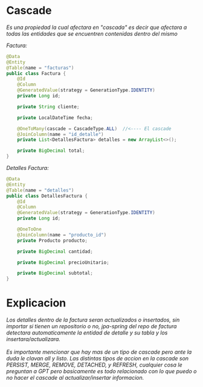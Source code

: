 # Cascade

<p>
    <em>Es una propiedad la cual afectara en "cascada" es decir que afectara a todas las entidades que se encuentren contenidas dentro del mismo</em>
</p>
<em>Factura:</em>

```java
@Data
@Entity
@Table(name = "facturas")
public class Factura {
    @Id
    @Column
    @GeneratedValue(strategy = GenerationType.IDENTITY)
    private Long id;

    private String cliente;

    private LocalDateTime fecha;

    @OneToMany(cascade = CascadeType.ALL)  //<---- El cascade
    @JoinColumn(name = "id_detalle")
    private List<DetallesFactura> detalles = new ArrayList<>();

    private BigDecimal total;
}

```

<em>Detalles Factura:</em>
```java
@Data
@Entity
@Table(name = "detalles")
public class DetallesFactura {
    @Id
    @Column
    @GeneratedValue(strategy = GenerationType.IDENTITY)
    private Long id;

    @OneToOne
    @JoinColumn(name = "producto_id")
    private Producto producto;

    private BigDecimal cantidad;

    private BigDecimal precioUnitario;

    private BigDecimal subtotal;
}

```

# Explicacion
<em>Los detalles dentro de la factura seran actualizados o insertados, sin importar si tienen un repositorio o no, jpa-spring del repo de factura detectara automaticamente la entidad de detalle y su tabla y los insertara/actualizara.</em>
<br>
<br>
<em>Es importante mencionar que hay mas de un tipo de cascade pero ante la duda le clavan all y listo. Las distintas tipos de accion en la cascade son PERSIST, MERGE, REMOVE, DETACHED, y REFRESH, cualquier cosa le preguntan a GPT pero basicamente es todo relacionado con lo que puedo o no hacer el cascade al actualizar/insertar informacion.</em>
